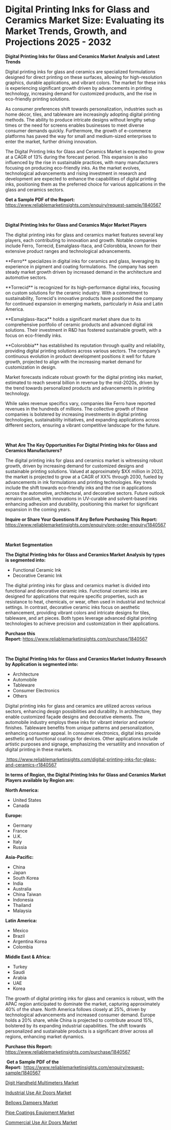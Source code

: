 <p><h1>Digital Printing Inks for Glass and Ceramics Market Size: Evaluating its Market Trends, Growth, and Projections 2025 - 2032</h1></p><p><strong>Digital Printing Inks for Glass and Ceramics Market Analysis and Latest Trends</strong></p>
<p><p>Digital printing inks for glass and ceramics are specialized formulations designed for direct printing on these surfaces, allowing for high-resolution graphics, durable applications, and vibrant colors. The market for these inks is experiencing significant growth driven by advancements in printing technology, increasing demand for customized products, and the rise in eco-friendly printing solutions.</p><p>As consumer preferences shift towards personalization, industries such as home décor, tiles, and tableware are increasingly adopting digital printing methods. The ability to produce intricate designs without lengthy setup times or the need for screens enables businesses to meet diverse consumer demands quickly. Furthermore, the growth of e-commerce platforms has paved the way for small and medium-sized enterprises to enter the market, further driving innovation.</p><p>The Digital Printing Inks for Glass and Ceramics Market is expected to grow at a CAGR of 13% during the forecast period. This expansion is also influenced by the rise in sustainable practices, with many manufacturers focusing on producing eco-friendly inks. As the market evolves, technological advancements and rising investment in research and development are expected to enhance the capabilities of digital printing inks, positioning them as the preferred choice for various applications in the glass and ceramics sectors.</p></p>
<p><strong>Get a Sample PDF of the Report:&nbsp;</strong> <a href="https://www.reliablemarketinsights.com/enquiry/request-sample/1840567?utm_campaign=3520&utm_medium=2&utm_source=Github&utm_content=ia&utm_term=03042025&utm_id=digital-printing-inks-for-glass-and-ceramics">https://www.reliablemarketinsights.com/enquiry/request-sample/1840567</a></p>
<p>&nbsp;</p>
<p><strong>Digital Printing Inks for Glass and Ceramics Major Market Players</strong></p>
<p><p>The digital printing inks for glass and ceramics market features several key players, each contributing to innovation and growth. Notable companies include Ferro, Torrecid, Esmalglass-Itaca, and Colorobbia, known for their extensive product ranges and technological advancements.</p><p>**Ferro** specializes in digital inks for ceramics and glass, leveraging its experience in pigment and coating formulations. The company has seen steady market growth driven by increased demand in the architecture and automotive sectors. </p><p>**Torrecid** is recognized for its high-performance digital inks, focusing on custom solutions for the ceramic industry. With a commitment to sustainability, Torrecid's innovative products have positioned the company for continued expansion in emerging markets, particularly in Asia and Latin America.</p><p>**Esmalglass-Itaca** holds a significant market share due to its comprehensive portfolio of ceramic products and advanced digital ink solutions. Their investment in R&D has fostered sustainable growth, with a focus on eco-friendly inks.</p><p>**Colorobbia** has established its reputation through quality and reliability, providing digital printing solutions across various sectors. The company’s continuous evolution in product development positions it well for future growth, projected to align with the increasing market demand for customization in design.</p><p>Market forecasts indicate robust growth for the digital printing inks market, estimated to reach several billion in revenue by the mid-2020s, driven by the trend towards personalized products and advancements in printing technology.</p><p>While sales revenue specifics vary, companies like Ferro have reported revenues in the hundreds of millions. The collective growth of these companies is bolstered by increasing investments in digital printing technologies, sustainability initiatives, and expanding applications across different sectors, ensuring a vibrant competitive landscape for the future.</p></p>
<p>&nbsp;</p>
<p><strong>What Are The Key Opportunities For Digital Printing Inks for Glass and Ceramics Manufacturers?</strong></p>
<p><p>The digital printing inks for glass and ceramics market is witnessing robust growth, driven by increasing demand for customized designs and sustainable printing solutions. Valued at approximately $XX million in 2023, the market is projected to grow at a CAGR of XX% through 2030, fueled by advancements in ink formulations and printing technologies. Key trends include the shift towards eco-friendly inks and the rise in applications across the automotive, architectural, and decorative sectors. Future outlook remains positive, with innovations in UV-curable and solvent-based inks enhancing adhesion and durability, positioning this market for significant expansion in the coming years.</p></p>
<p><strong>Inquire or Share Your Questions If Any Before Purchasing This Report:</strong> <a href="https://www.reliablemarketinsights.com/enquiry/pre-order-enquiry/1840567?utm_campaign=3520&utm_medium=2&utm_source=Github&utm_content=ia&utm_term=03042025&utm_id=digital-printing-inks-for-glass-and-ceramics">https://www.reliablemarketinsights.com/enquiry/pre-order-enquiry/1840567</a></p>
<p>&nbsp;</p>
<p><strong>Market Segmentation</strong></p>
<p><strong>The Digital Printing Inks for Glass and Ceramics Market Analysis by types is segmented into:</strong></p>
<p><ul><li>Functional Ceramic Ink</li><li>Decorative Ceramic Ink</li></ul></p>
<p><p>The digital printing inks for glass and ceramics market is divided into functional and decorative ceramic inks. Functional ceramic inks are designed for applications that require specific properties, such as resistance to heat, chemicals, or wear, often used in industrial and technical settings. In contrast, decorative ceramic inks focus on aesthetic enhancement, providing vibrant colors and intricate designs for tiles, tableware, and art pieces. Both types leverage advanced digital printing technologies to achieve precision and customization in their applications.</p></p>
<p><strong>Purchase this Report:&nbsp;</strong><a href="https://www.reliablemarketinsights.com/purchase/1840567?utm_campaign=3520&utm_medium=2&utm_source=Github&utm_content=ia&utm_term=03042025&utm_id=digital-printing-inks-for-glass-and-ceramics">https://www.reliablemarketinsights.com/purchase/1840567</a></p>
<p>&nbsp;</p>
<p><strong>The Digital Printing Inks for Glass and Ceramics Market Industry Research by Application is segmented into:</strong></p>
<p><ul><li>Architecture</li><li>Automobile</li><li>Tableware</li><li>Consumer Electronics</li><li>Others</li></ul></p>
<p><p>Digital printing inks for glass and ceramics are utilized across various sectors, enhancing design possibilities and durability. In architecture, they enable customized façade designs and decorative elements. The automobile industry employs these inks for vibrant interior and exterior finishes. Tableware benefits from unique patterns and personalization, enhancing consumer appeal. In consumer electronics, digital inks provide aesthetic and functional coatings for devices. Other applications include artistic purposes and signage, emphasizing the versatility and innovation of digital printing in these markets.</p></p>
<p><a href="https://www.reliablemarketinsights.com/digital-printing-inks-for-glass-and-ceramics-r1840567?utm_campaign=3520&utm_medium=2&utm_source=Github&utm_content=ia&utm_term=03042025&utm_id=digital-printing-inks-for-glass-and-ceramics">&nbsp;https://www.reliablemarketinsights.com/digital-printing-inks-for-glass-and-ceramics-r1840567</a></p>
<p><strong>In terms of Region, the Digital Printing Inks for Glass and Ceramics Market Players available by Region are:</strong></p>
<p>
    <p> <strong> North America: </strong>
        <ul>
            <li>United States</li>
            <li>Canada</li>
        </ul>
        </p> 
    <p> <strong> Europe: </strong>
        <ul>
            <li>Germany</li>
            <li>France</li>
            <li>U.K.</li>
            <li>Italy</li>
            <li>Russia</li>
        </ul>
        </p> 
    <p> <strong> Asia-Pacific: </strong>
        <ul>
            <li>China</li>
            <li>Japan</li>
            <li>South Korea</li>
            <li>India</li>
            <li>Australia</li>
            <li>China Taiwan</li>
            <li>Indonesia</li>
            <li>Thailand</li>
            <li>Malaysia</li>
        </ul>
        </p> 
    <p> <strong> Latin America: </strong>
        <ul>
            <li>Mexico</li>
            <li>Brazil</li>
            <li>Argentina Korea</li>
            <li>Colombia</li>
        </ul>
        </p> 
    <p> <strong> Middle East & Africa: </strong>
        <ul>
            <li>Turkey</li>
            <li>Saudi</li>
            <li>Arabia</li>
            <li>UAE</li>
            <li>Korea</li>
        </ul>
    </p>
    </p>
<p><p>The growth of digital printing inks for glass and ceramics is robust, with the APAC region anticipated to dominate the market, capturing approximately 40% of the share. North America follows closely at 25%, driven by technological advancements and increased consumer demand. Europe holds a 20% share, while China is projected to contribute around 15%, bolstered by its expanding industrial capabilities. The shift towards personalized and sustainable products is a significant driver across all regions, enhancing market dynamics.</p></p>
<p><strong>Purchase this Report: </strong><a href="https://www.reliablemarketinsights.com/purchase/1840567?utm_campaign=3520&utm_medium=2&utm_source=Github&utm_content=ia&utm_term=03042025&utm_id=digital-printing-inks-for-glass-and-ceramics">https://www.reliablemarketinsights.com/purchase/1840567</a></p>
<p>&nbsp;<strong>Get a Sample PDF of the Report:&nbsp;&nbsp;</strong><a href="https://www.reliablemarketinsights.com/enquiry/request-sample/1840567?utm_campaign=3520&utm_medium=2&utm_source=Github&utm_content=ia&utm_term=03042025&utm_id=digital-printing-inks-for-glass-and-ceramics">https://www.reliablemarketinsights.com/enquiry/request-sample/1840567</a></p>
<p><strong></strong></p>
<p><p><a href="https://www.linkedin.com/pulse/growth-projections-digit-handheld-multimeters-market-from-2025-tkxje?utm_campaign=3520&utm_medium=2&utm_source=Github&utm_content=ia&utm_term=03042025&utm_id=digital-printing-inks-for-glass-and-ceramics">Digit Handheld Multimeters Market</a></p><p><a href="https://www.linkedin.com/pulse/investment-opportunities-industrial-use-air-doors-sector-emshe?utm_campaign=3520&utm_medium=2&utm_source=Github&utm_content=ia&utm_term=03042025&utm_id=digital-printing-inks-for-glass-and-ceramics">Industrial Use Air Doors Market</a></p><p><a href="https://www.linkedin.com/pulse/immense-growth-bellows-dampers-market-projected-2025-jyr7e?utm_campaign=3520&utm_medium=2&utm_source=Github&utm_content=ia&utm_term=03042025&utm_id=digital-printing-inks-for-glass-and-ceramics">Bellows Dampers Market</a></p><p><a href="https://www.linkedin.com/pulse/in-depth-pipe-coatings-equipment-market-analysis-examining-ajpne?utm_campaign=3520&utm_medium=2&utm_source=Github&utm_content=ia&utm_term=03042025&utm_id=digital-printing-inks-for-glass-and-ceramics">Pipe Coatings Equipment Market</a></p><p><a href="https://www.linkedin.com/pulse/investment-opportunities-commercial-use-air-doors-sector-risk-lfnme?utm_campaign=3520&utm_medium=2&utm_source=Github&utm_content=ia&utm_term=03042025&utm_id=digital-printing-inks-for-glass-and-ceramics">Commercial Use Air Doors Market</a></p></p>